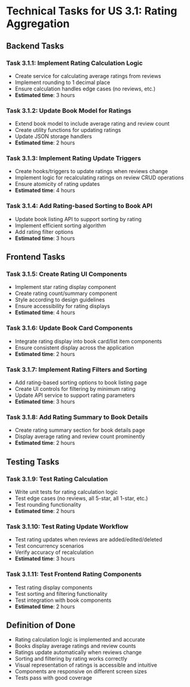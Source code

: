 # Technical Tasks for US 3.1: Rating Aggregation

## Backend Tasks

### Task 3.1.1: Implement Rating Calculation Logic
- Create service for calculating average ratings from reviews
- Implement rounding to 1 decimal place
- Ensure calculation handles edge cases (no reviews, etc.)
- **Estimated time**: 3 hours

### Task 3.1.2: Update Book Model for Ratings
- Extend book model to include average rating and review count
- Create utility functions for updating ratings
- Update JSON storage handlers
- **Estimated time**: 2 hours

### Task 3.1.3: Implement Rating Update Triggers
- Create hooks/triggers to update ratings when reviews change
- Implement logic for recalculating ratings on review CRUD operations
- Ensure atomicity of rating updates
- **Estimated time**: 4 hours

### Task 3.1.4: Add Rating-based Sorting to Book API
- Update book listing API to support sorting by rating
- Implement efficient sorting algorithm
- Add rating filter options
- **Estimated time**: 3 hours

## Frontend Tasks

### Task 3.1.5: Create Rating UI Components
- Implement star rating display component
- Create rating count/summary component
- Style according to design guidelines
- Ensure accessibility for rating displays
- **Estimated time**: 4 hours

### Task 3.1.6: Update Book Card Components
- Integrate rating display into book card/list item components
- Ensure consistent display across the application
- **Estimated time**: 2 hours

### Task 3.1.7: Implement Rating Filters and Sorting
- Add rating-based sorting options to book listing page
- Create UI controls for filtering by minimum rating
- Update API service to support rating parameters
- **Estimated time**: 3 hours

### Task 3.1.8: Add Rating Summary to Book Details
- Create rating summary section for book details page
- Display average rating and review count prominently
- **Estimated time**: 2 hours

## Testing Tasks

### Task 3.1.9: Test Rating Calculation
- Write unit tests for rating calculation logic
- Test edge cases (no reviews, all 5-star, all 1-star, etc.)
- Test rounding functionality
- **Estimated time**: 2 hours

### Task 3.1.10: Test Rating Update Workflow
- Test rating updates when reviews are added/edited/deleted
- Test concurrency scenarios
- Verify accuracy of recalculation
- **Estimated time**: 3 hours

### Task 3.1.11: Test Frontend Rating Components
- Test rating display components
- Test sorting and filtering functionality
- Test integration with book components
- **Estimated time**: 2 hours

## Definition of Done
- Rating calculation logic is implemented and accurate
- Books display average ratings and review counts
- Ratings update automatically when reviews change
- Sorting and filtering by rating works correctly
- Visual representation of ratings is accessible and intuitive
- Components are responsive on different screen sizes
- Tests pass with good coverage

